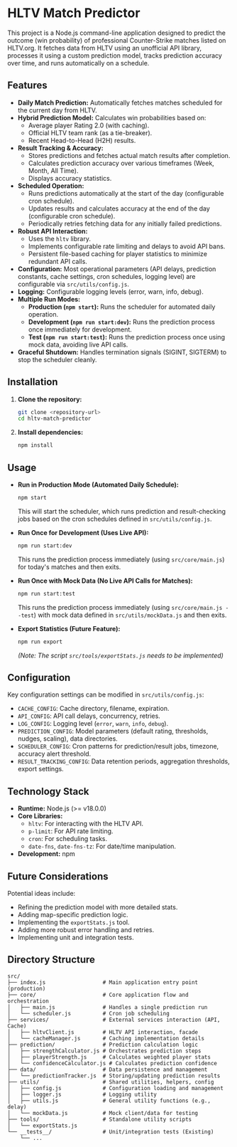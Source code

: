 # HLTV Match Predictor

This project is a Node.js command-line application designed to predict the outcome (win probability) of professional Counter-Strike matches listed on HLTV.org. It fetches data from HLTV using an unofficial API library, processes it using a custom prediction model, tracks prediction accuracy over time, and runs automatically on a schedule.

## Features

*   **Daily Match Prediction:** Automatically fetches matches scheduled for the current day from HLTV.
*   **Hybrid Prediction Model:** Calculates win probabilities based on:
    *   Average player Rating 2.0 (with caching).
    *   Official HLTV team rank (as a tie-breaker).
    *   Recent Head-to-Head (H2H) results.
*   **Result Tracking & Accuracy:**
    *   Stores predictions and fetches actual match results after completion.
    *   Calculates prediction accuracy over various timeframes (Week, Month, All Time).
    *   Displays accuracy statistics.
*   **Scheduled Operation:**
    *   Runs predictions automatically at the start of the day (configurable cron schedule).
    *   Updates results and calculates accuracy at the end of the day (configurable cron schedule).
    *   Periodically retries fetching data for any initially failed predictions.
*   **Robust API Interaction:**
    *   Uses the `hltv` library.
    *   Implements configurable rate limiting and delays to avoid API bans.
    *   Persistent file-based caching for player statistics to minimize redundant API calls.
*   **Configuration:** Most operational parameters (API delays, prediction constants, cache settings, cron schedules, logging level) are configurable via `src/utils/config.js`.
*   **Logging:** Configurable logging levels (error, warn, info, debug).
*   **Multiple Run Modes:**
    *   **Production (`npm start`):** Runs the scheduler for automated daily operation.
    *   **Development (`npm run start:dev`):** Runs the prediction process once immediately for development.
    *   **Test (`npm run start:test`):** Runs the prediction process once using mock data, avoiding live API calls.
*   **Graceful Shutdown:** Handles termination signals (SIGINT, SIGTERM) to stop the scheduler cleanly.

## Installation

1.  **Clone the repository:**
    ```bash
    git clone <repository-url>
    cd hltv-match-predictor
    ```
2.  **Install dependencies:**
    ```bash
    npm install
    ```

## Usage

*   **Run in Production Mode (Automated Daily Schedule):**
    ```bash
    npm start
    ```
    This will start the scheduler, which runs prediction and result-checking jobs based on the cron schedules defined in `src/utils/config.js`.

*   **Run Once for Development (Uses Live API):**
    ```bash
    npm run start:dev
    ```
    This runs the prediction process immediately (using `src/core/main.js`) for today's matches and then exits.

*   **Run Once with Mock Data (No Live API Calls for Matches):**
    ```bash
    npm run start:test
    ```
    This runs the prediction process immediately (using `src/core/main.js --test`) with mock data defined in `src/utils/mockData.js` and then exits.

*   **Export Statistics (Future Feature):**
    ```bash
    npm run export
    ```
    *(Note: The script `src/tools/exportStats.js` needs to be implemented)*

## Configuration

Key configuration settings can be modified in `src/utils/config.js`:

*   `CACHE_CONFIG`: Cache directory, filename, expiration.
*   `API_CONFIG`: API call delays, concurrency, retries.
*   `LOG_CONFIG`: Logging level (`error`, `warn`, `info`, `debug`).
*   `PREDICTION_CONFIG`: Model parameters (default rating, thresholds, nudges, scaling), data directories.
*   `SCHEDULER_CONFIG`: Cron patterns for prediction/result jobs, timezone, accuracy alert threshold.
*   `RESULT_TRACKING_CONFIG`: Data retention periods, aggregation thresholds, export settings.

## Technology Stack

*   **Runtime:** Node.js (>= v18.0.0)
*   **Core Libraries:**
    *   `hltv`: For interacting with the HLTV API.
    *   `p-limit`: For API rate limiting.
    *   `cron`: For scheduling tasks.
    *   `date-fns`, `date-fns-tz`: For date/time manipulation.
*   **Development:** npm

## Future Considerations

Potential ideas include:
*   Refining the prediction model with more detailed stats.
*   Adding map-specific prediction logic.
*   Implementing the `exportStats.js` tool.
*   Adding more robust error handling and retries.
*   Implementing unit and integration tests.

## Directory Structure

```
src/
├── index.js                  # Main application entry point (production)
├── core/                     # Core application flow and orchestration
│   ├── main.js               # Handles a single prediction run
│   └── scheduler.js          # Cron job scheduling
├── services/                 # External services interaction (API, Cache)
│   ├── hltvClient.js         # HLTV API interaction, facade
│   └── cacheManager.js       # Caching implementation details
├── prediction/               # Prediction calculation logic
│   ├── strengthCalculator.js # Orchestrates prediction steps
│   ├── playerStrength.js     # Calculates weighted player stats
│   └── confidenceCalculator.js # Calculates prediction confidence
├── data/                     # Data persistence and management
│   └── predictionTracker.js  # Storing/updating prediction results
├── utils/                    # Shared utilities, helpers, config
│   ├── config.js             # Configuration loading and management
│   ├── logger.js             # Logging utility
│   ├── utils.js              # General utility functions (e.g., delay)
│   └── mockData.js           # Mock client/data for testing
├── tools/                    # Standalone utility scripts
│   └── exportStats.js
└── __tests__/                # Unit/integration tests (Existing)
    └── ...
```
